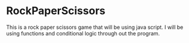 # RockPaperScissors
This is a rock paper scissors game that will be using java script. I will be using functions and conditional logic through out the program.
